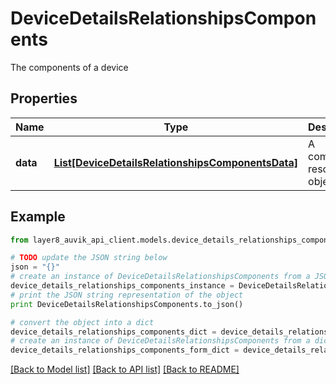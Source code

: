 # DeviceDetailsRelationshipsComponents

The components of a device

## Properties
Name | Type | Description | Notes
------------ | ------------- | ------------- | -------------
**data** | [**List[DeviceDetailsRelationshipsComponentsData]**](DeviceDetailsRelationshipsComponentsData.md) | A component resource object | 

## Example

```python
from layer8_auvik_api_client.models.device_details_relationships_components import DeviceDetailsRelationshipsComponents

# TODO update the JSON string below
json = "{}"
# create an instance of DeviceDetailsRelationshipsComponents from a JSON string
device_details_relationships_components_instance = DeviceDetailsRelationshipsComponents.from_json(json)
# print the JSON string representation of the object
print DeviceDetailsRelationshipsComponents.to_json()

# convert the object into a dict
device_details_relationships_components_dict = device_details_relationships_components_instance.to_dict()
# create an instance of DeviceDetailsRelationshipsComponents from a dict
device_details_relationships_components_form_dict = device_details_relationships_components.from_dict(device_details_relationships_components_dict)
```
[[Back to Model list]](../README.md#documentation-for-models) [[Back to API list]](../README.md#documentation-for-api-endpoints) [[Back to README]](../README.md)


